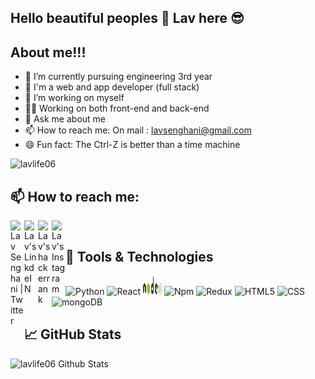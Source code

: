 ## Hello beautiful peoples 👋 Lav here 😎

## About me!!!

- 🔭 I’m currently pursuing engineering 3rd year
- 🌱 I'm a web and app developer (full stack)
- 👯 I’m working on myself
- 👨‍💻 Working on both front-end and back-end
- 💬 Ask me about me
- 📫 How to reach me: On mail : [lavsenghani@gmail.com](lavsenghani@gmail.com)
- 😄 Fun fact: The Ctrl-Z is better than a time machine

<p align="left"> <img src="https://komarev.com/ghpvc/?username=lavlife06&label=Profile Views&color=blue&style=plastic" alt="lavlife06" /></p>

## 📫 How to reach me:

<p>
  <a href="https://twitter.com/LavSenghani" target="_blank">
    <img align="left" alt="Lav Senghani | Twitter" width="22px" src="https://cdn.jsdelivr.net/npm/simple-icons@v3/icons/twitter.svg" />
  </a>
  <a href="https://www.linkedin.com/in/lav-senghani-4764a0167/" target="_blank">
    <img align="left" alt="Lav's LinkdeIN" width="22px" src="https://cdn.jsdelivr.net/npm/simple-icons@v3/icons/linkedin.svg" />
  </a>
  <a href="https://www.hackerrank.com/lavlife06" target="_blank">
    <img align="left" alt="Lav's hackerrank" width="22px" src="https://cdn.jsdelivr.net/npm/simple-icons@v3/icons/hackerrank.svg" />
  </a>
  <a href="https://instagram.com/lavlovecode/">
  <img align="left" alt="Lav's Instagram" width="22px" src="https://cdn.jsdelivr.net/npm/simple-icons@v3/icons/instagram.svg" />
</a>
 </p>
 <br>

## 🔧 Tools & Technologies

<p>
  <img alt="Python" src="https://raw.githubusercontent.com/gilbarbara/logos/master/logos/python.svg" width="30" height="30"/>
  <img alt="React" src="https://raw.githubusercontent.com/gilbarbara/logos/master/logos/react.svg" width="30" height="30"/>
  <img alt="Node" src="https://raw.githubusercontent.com/gilbarbara/logos/master/logos/nodejs.svg" width="30" height="30"/>
  <img alt="Npm" src="https://raw.githubusercontent.com/gilbarbara/logos/master/logos/npm.svg" width="30" height="30"/>
  <img alt="Redux" src="https://raw.githubusercontent.com/gilbarbara/logos/master/logos/redux.svg" width="30" height="30"/>
  <img alt="HTML5" src="https://devicons.github.io/devicon/devicon.git/icons/html5/html5-original-wordmark.svg" width="30" height="30"/>
  <img alt="CSS" src="https://devicons.github.io/devicon/devicon.git/icons/css3/css3-original-wordmark.svg" width="30" height="30"/>  
   <img alt="mongoDB" src="https://www.google.com/url?sa=i&url=https%3A%2F%2Fspot.io%2Fblog%2Frun-mongodb-ec2-spot-instances%2F&psig=AOvVaw2h5h7MWCiMKhHI7VftxtzX&ust=1602178025142000&source=images&cd=vfe&ved=0CAIQjRxqFwoTCNi96rmAo-wCFQAAAAAdAAAAABAD" width="30" height="30"/>
</p>

## &#x1f4c8; GitHub Stats

![lavlife06 Github Stats](https://github-readme-stats.vercel.app/api?username=lavlife06&show_icons=true&title_color=fff&icon_color=79ff97&text_color=9f9f9f&bg_color=151515&count_private=true)
